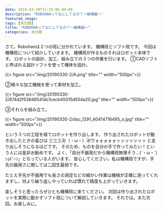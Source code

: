 ```yaml
---
date: 2019-03-30T11:25:05-04:00
description: "ROBOHANってなにしてるの？～機構編～"
featured_image: 
tags: [未分類]
title: "ROBOHANってなにしてるの？～機構編～"
categories: 未分類
---
```


さて。Robohanは２つの班に分かれています。
機構班とソフト班です。
今回は機構班について紹介していきます。
機構班が作るものそれはロボット本体です。
ロボットの設計、加工、組み立ての３つの作業を行います。
①CADソフトと呼ばれる設計ソフトを使って機体を設計。

{{< figure src="/img/20190330-2/A.png" title="" width="500px">}}


②様々な加工機械を使って素材を加工。

{{< figure src="/img/20190330-2/874d2f53648541dc1cecb45015d554a20.jpg" title="" width="500px">}}


③それらを組み立て。

{{< figure src="/img/20190330-2/dsc_1291_40414716495_o.jpg" title="" width="500px">}}

という３つの工程を経てロボットを作り出します。
作り出されたロボットが動き出したときの喜びは
三三三卍（・ω・）卍ウォォォォォッッッッッッッ
と走り出しそうになるほどです。
そのため、ものを自分の手で作ってみたい！という人には是非お勧めです。
よく、「自分不器用だから機構班無理そう…(´・ω・`)ｼｮﾎﾞｰﾝ」となっている人がいます。
安心してください。私は機構班ですが、手先の器用さに関しては二回生最弱です。

たとえ手先が不器用でも長さの測定などの細かい作業は機械が正確に測ってくれますし、何より繰り返しやっていれば慣れて精度も上がっていきます。

楽しそうと思ったらぜひとも機構班に来てください。
次回は作り出されたロボットを実際に動かすソフト班について解説していきます。
それでは。また次回。お楽しみに。

